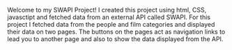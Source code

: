 Welcome to my SWAPI Project! 
I created this project using html, CSS, javasctipt and fetched data from an external API called SWAPI. 
For this project I fetched data from the people and film categories and displayed their data on two pages. 
The buttons on the pages act as navigation links to lead you to another page and also to show the data displayed from the API. 